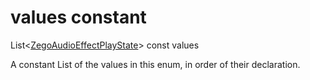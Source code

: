 


# values constant







List&lt;[ZegoAudioEffectPlayState](../../zego_uikit_prebuilt_live_audio_room/ZegoAudioEffectPlayState.md)> const values
  




<p>A constant List of the values in this enum, in order of their declaration.</p>










